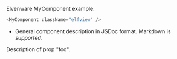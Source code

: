 Elvenware MyComponent example:

```js
<MyComponent className="elfview" />
```

* General component description in JSDoc format. Markdown is *supported*.

Description of prop "foo".
